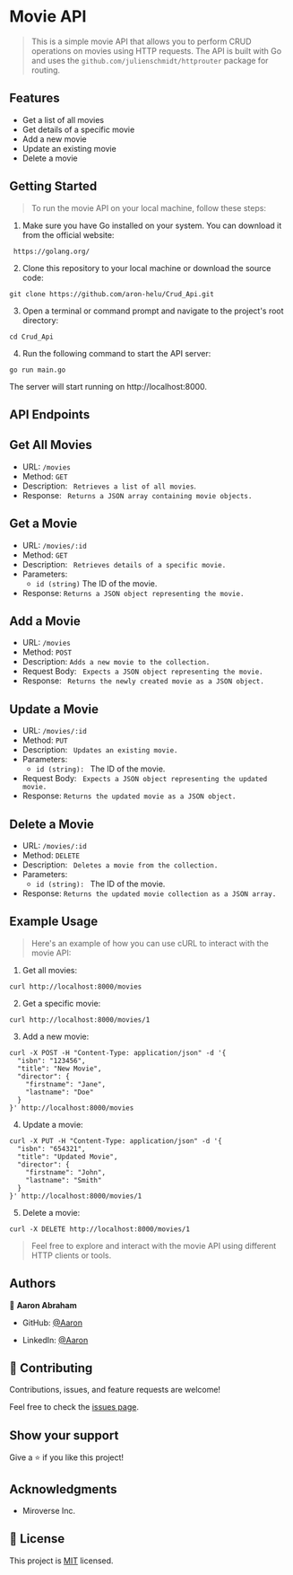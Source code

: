 # Movie API

> This is a simple movie API that allows you to perform CRUD operations on movies using HTTP requests. The API is built with Go and uses the `github.com/julienschmidt/httprouter` package for routing.

## Features

- Get a list of all movies
- Get details of a specific movie
- Add a new movie
- Update an existing movie
- Delete a movie

## Getting Started

> To run the movie API on your local machine, follow these steps:

1. Make sure you have Go installed on your system. You can download it from the official website:
```shell
 https://golang.org/
```

2. Clone this repository to your local machine or download the source code:
```shel
git clone https://github.com/aron-helu/Crud_Api.git
```

3. Open a terminal or command prompt and navigate to the project's root directory:
```shell
cd Crud_Api
```

4. Run the following command to start the API server:
```shell
go run main.go
```
The server will start running on http://localhost:8000.

## API Endpoints
## Get All Movies
- URL: ``` /movies ```
- Method:  ``` GET ```
- Description: ``` Retrieves a list of all movies```.
- Response: ``` Returns a JSON array containing movie objects.```

## Get a Movie

- URL: ```/movies/:id ```
- Method: ``` GET ```
- Description: ``` Retrieves details of a specific movie.```
- Parameters:
  - ``` id (string) ``` The ID of the movie.
- Response: ```Returns a JSON object representing the movie.```

## Add a Movie
- URL: ```/movies```
- Method: ``` POST ```
- Description: ``` Adds a new movie to the collection. ```
- Request Body: ``` Expects a JSON object representing the movie.```
- Response: ``` Returns the newly created movie as a JSON object.```

## Update a Movie
- URL: ```/movies/:id```
- Method: ``` PUT ```
- Description: ``` Updates an existing movie.```
- Parameters:
  - ```id (string): ``` The ID of the movie.
- Request Body: ``` Expects a JSON object representing the updated movie.```
- Response: ``` Returns the updated movie as a JSON object. ``` 

## Delete a Movie
- URL: ``` /movies/:id ```
- Method: ``` DELETE ```
- Description: ``` Deletes a movie from the collection.```
- Parameters:
  - ```id (string): ``` The ID of the movie.
- Response: ```Returns the updated movie collection as a JSON array.```

## Example Usage
> Here's an example of how you can use cURL to interact with the movie API:

1. Get all movies:

```shell
curl http://localhost:8000/movies
```
2. Get a specific movie:

```shell
curl http://localhost:8000/movies/1
```
3. Add a new movie:

```shell
curl -X POST -H "Content-Type: application/json" -d '{
  "isbn": "123456",
  "title": "New Movie",
  "director": {
    "firstname": "Jane",
    "lastname": "Doe"
  }
}' http://localhost:8000/movies
```

4. Update a movie:

```shell
curl -X PUT -H "Content-Type: application/json" -d '{
  "isbn": "654321",
  "title": "Updated Movie",
  "director": {
    "firstname": "John",
    "lastname": "Smith"
  }
}' http://localhost:8000/movies/1
```

5. Delete a movie:

```shell
curl -X DELETE http://localhost:8000/movies/1
```
> Feel free to explore and interact with the movie API using different HTTP clients or tools.

## Authors

👤 **Aaron Abraham**

- GitHub: [@Aaron](https://github.com/aron-helu)

- LinkedIn: [@Aaron](https://www.linkedin.com/in/aron-abraham-90a4321b0/)


## 🤝 Contributing

Contributions, issues, and feature requests are welcome!

Feel free to check the [issues page](../../issues/).



## Show your support

Give a ⭐️ if you like this project!

## Acknowledgments

- Miroverse Inc.


## 📝 License

This project is [MIT](./MIT.md) licensed.

